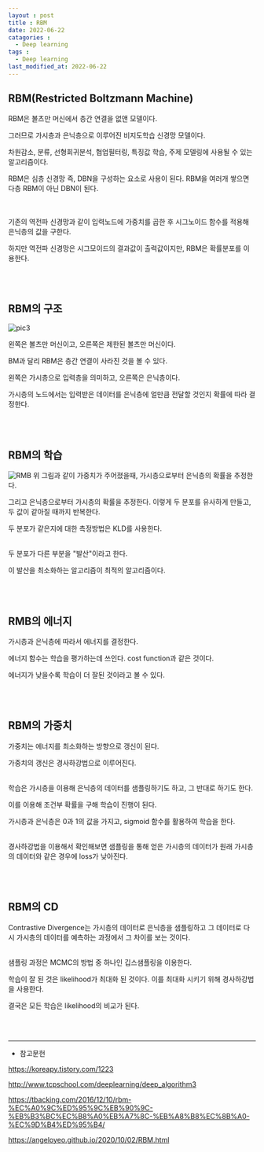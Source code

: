 ```yaml
---
layout : post
title : RBM
date: 2022-06-22
catagories : 
  - Deep learning
tags : 
  - Deep learning
last_modified_at: 2022-06-22
---
```


## RBM(Restricted Boltzmann Machine)
RBM은 볼츠만 머신에서 층간 연결을 없앤 모델이다.

그러므로 가시층과 은닉층으로 이루어진 비지도학습 신경망 모델이다.

차원감소, 분류, 선형회귀분석, 협업필터링, 특징값 학습, 주제 모델링에 사용될 수 있는 알고리즘이다.

RBM은 심층 신경망 즉, DBN을 구성하는 요소로 사용이 된다. RBM을 여러개 쌓으면 다층 RBM이 아닌 DBN이 된다.

<br></br>
기존의 역전파 신경망과 같이 입력노드에 가중치를 곱한 후 시그노이드 함수를 적용해 은닉층의 값을 구한다.

하지만 역전파 신경망은 시그모이드의 결과값이 출력값이지만, RBM은 확률분포를 이용한다.

<br><br>


## RBM의 구조
![pic3](https://user-images.githubusercontent.com/76985302/175039703-c5ba6c84-e31d-43ff-8d9f-27ce75981f56.png)

왼쪽은 볼츠만 머신이고, 오른쪽은 제한된 볼츠만 머신이다.

BM과 달리 RBM은 층간 연결이 사라진 것을 볼 수 있다.

왼쪽은 가시층으로 입력층을 의미하고, 오른쪽은 은닉층이다.

가시층의 노드에서는 입력받은 데이터를 은닉층에 얼만큼 전달할 것인지 확률에 따라 결정한다.

<br><br>

## RBM의 학습

![RMB](https://user-images.githubusercontent.com/76985302/175485125-d945912a-744f-4fc8-9838-ffec1e36d76b.PNG)
위 그림과 같이 가중치가 주어졌을때, 가시층으로부터 은닉층의 확률을 추정한다.

그리고 은닉층으로부터 가시층의 확률을 추정한다. 이렇게 두 분포를 유사하게 만들고, 두 값이 같아질 때까지 반복한다.

두 분포가 같은지에 대한 측정방법은 KLD를 사용한다.

<br>
두 분포가 다른 부분을 "발산"이라고 한다.

이 발산을 최소화하는 알고리즘이 최적의 알고리즘이다.

<br><br>


## RMB의 에너지

가시층과 은닉층에 따라서 에너지를 결정한다.

에너지 함수는 학습을 평가하는데 쓰인다. cost function과 같은 것이다.

에너지가 낮을수록 학습이 더 잘된 것이라고 볼 수 있다.

<br><br>


## RBM의 가중치

가중치는 에너지를 최소화하는 방향으로 갱신이 된다.

가중치의 갱신은 경사하강법으로 이루어진다.

<br>
학습은 가시층을 이용해 은닉층의 데이터를 샘플링하기도 하고, 그 반대로 하기도 한다.

이를 이용해 조건부 확률을 구해 학습이 진행이 된다.

가시층과 은닉층은 0과 1의 값을 가지고, sigmoid 함수를 활용하여 학습을 한다.

<br>
경사하강법을 이용해서 확인해보면 샘플링을 통해 얻은 가시층의 데이터가 원래 가시층의 데이터와 같은 경우에 loss가 낮아진다.

<br><br>


## RBM의 CD

Contrastive Divergence는 가시층의 데이터로 은닉층을 샘플링하고 그 데이터로 다시 가시층의 데이터를 예측하는 과정에서 그 차이를 보는 것이다.

<br>
샘플링 과정은 MCMC의 방법 중 하나인 깁스샘플링을 이용한다.

학습이 잘 된 것은 likelihood가 최대화 된 것이다. 이를 최대화 시키기 위해 경사하강법을 사용한다.

결국은 모든 학습은 likelihood의 비교가 된다.


<br><br>

---
- 참고문헌

<https://koreapy.tistory.com/1223>

<http://www.tcpschool.com/deeplearning/deep_algorithm3>

<https://tbacking.com/2016/12/10/rbm-%EC%A0%9C%ED%95%9C%EB%90%9C-%EB%B3%BC%EC%B8%A0%EB%A7%8C-%EB%A8%B8%EC%8B%A0-%EC%9D%B4%ED%95%B4/>

<https://angeloyeo.github.io/2020/10/02/RBM.html>
